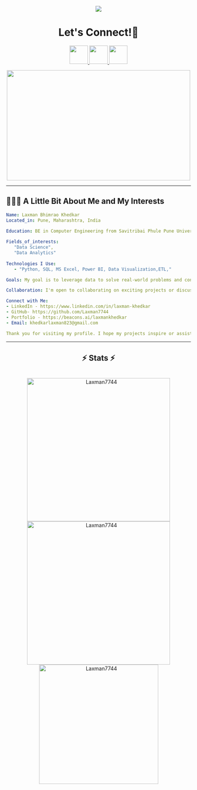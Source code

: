 
<p align="center">
 <img src="https://capsule-render.vercel.app/api?type=waving&animation=fadeIn&color=gradient&height=200&section=header&text=Hello🕹️&fontSize=80" />
</p>
<h1 align="center">
  Let's Connect!💬
</h1>
<p align="center">      
      <a href="https://www.instagram.com/lucky__4688/" >     
        <img height="50" src="https://user-images.githubusercontent.com/46517096/166974368-9798f39f-1f46-499c-b14e-81f0a3f83a06.png"/>
      </a> 
      <a href="https://www.linkedin.com/in/laxman-khedkar-24313a243/" >
        <img height="50" src="https://cdn2.iconfinder.com/data/icons/social-media-2285/512/1_Linkedin_unofficial_colored_svg-1024.png"/>
      </a>
      <a href="https://github.com/Laxman7744">
        <img height="50" src="https://cdn-icons-png.flaticon.com/512/25/25231.png"/>
      </a>
</p>
<p align="center">
  <img height="300" width="500" src="https://media.giphy.com/media/ASd0Ukj0y3qMM/giphy.gif">
</p>

---

<h2> 👨🏻‍💻 A Little Bit About Me and My Interests</h2>

```yaml
Name: Laxman Bhimrao Khedkar
Located_in: Pune, Maharashtra, India

Education: BE in Computer Engineering from Savitribai Phule Pune University
  
Fields_of_interests:
   "Data Science",
   "Data Analytics"
  
Technologies I Use:
   - "Python, SQL, MS Excel, Power BI, Data Visualization,ETL,"

Goals: My goal is to leverage data to solve real-world problems and contribute to the open-source and professional community. I am passionate about data-driven decision-making and developing advanced analytical solutions.

Collaboration: I'm open to collaborating on exciting projects or discussing new ideas. If you have a project in mind or want to chat about data science, feel free to reach out to me!

Connect with Me:
- LinkedIn - https://www.linkedin.com/in/laxman-khedkar
- GitHub- https://github.com/Laxman7744
- Portfolio - https://beacons.ai/laxmankhedkar
- Email: khedkarlaxman823@gmail.com

Thank you for visiting my profile. I hope my projects inspire or assist you on your journey!
```

---

<h2 align="center">⚡ Stats ⚡</h2>
<br>
<div align=center>
  <img width=390 src="https://github-readme-streak-stats.herokuapp.com/?user=Laxman7744&theme=blue-green" alt="Laxman7744"/>
  <img width=390 src="https://github-readme-stats.vercel.app/api?username=Laxman7744&show_icons=true&theme=blue-green&locale=en" alt="Laxman7744" />
  <br/>
    
  <img width=325 align="center" src="https://github-readme-stats.vercel.app/api/top-langs?username=Laxman7744&show_icons=true&theme=blue-green&locale=en&layout=compact" alt="Laxman7744" />
</div>

